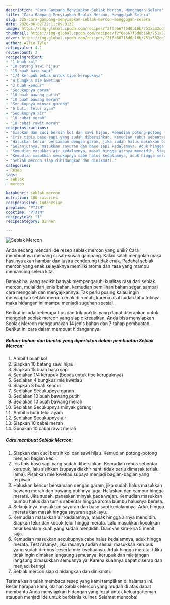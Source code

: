 ```yaml
---
description: "Cara Gampang Menyiapkan Seblak Mercon, Menggugah Selera"
title: "Cara Gampang Menyiapkan Seblak Mercon, Menggugah Selera"
slug: 325-cara-gampang-menyiapkan-seblak-mercon-menggugah-selera
date: 2020-06-02T22:11:09.013Z
image: https://img-global.cpcdn.com/recipes/f2f6a667f6d0b16b/751x532cq70/seblak-mercon-foto-resep-utama.jpg
thumbnail: https://img-global.cpcdn.com/recipes/f2f6a667f6d0b16b/751x532cq70/seblak-mercon-foto-resep-utama.jpg
cover: https://img-global.cpcdn.com/recipes/f2f6a667f6d0b16b/751x532cq70/seblak-mercon-foto-resep-utama.jpg
author: Allie Tyler
ratingvalue: 4.1
reviewcount: 3
recipeingredient:
- "1 buah kol"
- "10 batang sawi hijau"
- "15 buah baso sapi"
- "1/4 kerupuk bebas untuk tipe kerupuknya"
- "4 bungkus mie kwetiau"
- "3 buah kencur"
- "Secukupnya garam"
- "10 buah bawang putih"
- "10 buah bawang merah"
- "Secukupnya minyak goreng"
- "5 butir telur ayam"
- "Secukupnya air"
- "10 cabai merah"
- "10 cabai rawit merah"
recipeinstructions:
- "Siapkan dan cuci bersih kol dan sawi hijau. Kemudian potong-potong menjadi bagian kecil."
- "Iris tipis baso sapi yang sudah dibersihkan. Kemudian rebus sebentar kerupuk, lalu sisihkan (supaya diakhir nanti tidak perlu dimasak terlalu lama). Pisahkan mie kwetiau supaya menjadi bagian-bagian yang terpisah."
- "Haluskan kencur bersamaan dengan garam, jika sudah halus masukkan bawang merah dan bawang putihnya juga. Haluskan dan campur hingga merata. Jika sudah, panaskan minyak pada wajan. Kemudian masukkan bumbu halus dan tumis sebentar hingga aroma bumbu halusnya berasa."
- "Selanjutnya, masukkan sayuran dan baso sapi kedalamnya. Aduk hingga merata dan masak hingga sayuran agak layu."
- "Kemudian masukkan air kedalamnya, masak hingga airnya mendidih. Siapkan telur dan kocok telur hingga merata. Lalu masukkan kocokkan telur kedalam kuah yang sudah mendidih. Diamkan kira-kira 5 menit saja."
- "Kemudian masukkan secukupnya cabe halus kedalamnya, aduk hingga merata. Test rasanya, jika rasanya sudah sesuai masukkan kerupuk yang sudah direbus beserta mie kwetiaunya. Aduk hingga merata. (Jika tidak ingin dimakan langsung semuanya, kerupuk dan mie jangan langsung dimasukkan semuanya ya. Karena kuahnya dapat diserap dan menjadi kering)."
- "Seblak mercon siap dihidangkan dan dinikmati."
categories:
- Resep
tags:
- seblak
- mercon

katakunci: seblak mercon 
nutrition: 186 calories
recipecuisine: Indonesian
preptime: "PT37M"
cooktime: "PT31M"
recipeyield: "1"
recipecategory: Dinner

---
```



![Seblak Mercon](https://img-global.cpcdn.com/recipes/f2f6a667f6d0b16b/751x532cq70/seblak-mercon-foto-resep-utama.jpg)

Anda sedang mencari ide resep seblak mercon yang unik? Cara membuatnya memang susah-susah gampang. Kalau salah mengolah maka hasilnya akan hambar dan justru cenderung tidak enak. Padahal seblak mercon yang enak selayaknya memiliki aroma dan rasa yang mampu memancing selera kita.

Banyak hal yang sedikit banyak mempengaruhi kualitas rasa dari seblak mercon, mulai dari jenis bahan, kemudian pemilihan bahan segar, sampai cara mengolah dan menyajikannya. Tak perlu pusing kalau ingin menyiapkan seblak mercon enak di rumah, karena asal sudah tahu triknya maka hidangan ini mampu menjadi suguhan spesial.




Berikut ini ada beberapa tips dan trik praktis yang dapat diterapkan untuk mengolah seblak mercon yang siap dikreasikan. Anda bisa menyiapkan Seblak Mercon menggunakan 14 jenis bahan dan 7 tahap pembuatan. Berikut ini cara dalam membuat hidangannya.

<!--inarticleads1-->

##### Bahan-bahan dan bumbu yang diperlukan dalam pembuatan Seblak Mercon:

1. Ambil 1 buah kol
1. Siapkan 10 batang sawi hijau
1. Siapkan 15 buah baso sapi
1. Sediakan 1/4 kerupuk (bebas untuk tipe kerupuknya)
1. Sediakan 4 bungkus mie kwetiau
1. Siapkan 3 buah kencur
1. Sediakan Secukupnya garam
1. Sediakan 10 buah bawang putih
1. Sediakan 10 buah bawang merah
1. Sediakan Secukupnya minyak goreng
1. Ambil 5 butir telur ayam
1. Sediakan Secukupnya air
1. Siapkan 10 cabai merah
1. Gunakan 10 cabai rawit merah




<!--inarticleads2-->

##### Cara membuat Seblak Mercon:

1. Siapkan dan cuci bersih kol dan sawi hijau. Kemudian potong-potong menjadi bagian kecil.
1. Iris tipis baso sapi yang sudah dibersihkan. Kemudian rebus sebentar kerupuk, lalu sisihkan (supaya diakhir nanti tidak perlu dimasak terlalu lama). Pisahkan mie kwetiau supaya menjadi bagian-bagian yang terpisah.
1. Haluskan kencur bersamaan dengan garam, jika sudah halus masukkan bawang merah dan bawang putihnya juga. Haluskan dan campur hingga merata. Jika sudah, panaskan minyak pada wajan. Kemudian masukkan bumbu halus dan tumis sebentar hingga aroma bumbu halusnya berasa.
1. Selanjutnya, masukkan sayuran dan baso sapi kedalamnya. Aduk hingga merata dan masak hingga sayuran agak layu.
1. Kemudian masukkan air kedalamnya, masak hingga airnya mendidih. Siapkan telur dan kocok telur hingga merata. Lalu masukkan kocokkan telur kedalam kuah yang sudah mendidih. Diamkan kira-kira 5 menit saja.
1. Kemudian masukkan secukupnya cabe halus kedalamnya, aduk hingga merata. Test rasanya, jika rasanya sudah sesuai masukkan kerupuk yang sudah direbus beserta mie kwetiaunya. Aduk hingga merata. (Jika tidak ingin dimakan langsung semuanya, kerupuk dan mie jangan langsung dimasukkan semuanya ya. Karena kuahnya dapat diserap dan menjadi kering).
1. Seblak mercon siap dihidangkan dan dinikmati.




Terima kasih telah membaca resep yang kami tampilkan di halaman ini. Besar harapan kami, olahan Seblak Mercon yang mudah di atas dapat membantu Anda menyiapkan hidangan yang lezat untuk keluarga/teman ataupun menjadi ide untuk berbisnis kuliner. Selamat mencoba!
